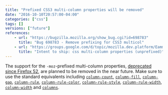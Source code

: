 ```yaml
---
title: "Prefixed CSS3 multi-column properties will be removed"
date: "2016-10-10T20:57:00-04:00"
categories: ["css"]
tags: []
versions: ["future"]
references:
    - url: "https://bugzilla.mozilla.org/show_bug.cgi?id=698783"
      title: "Bug 698783 - Remove prefixing for CSS3 multicol"
    - url: "https://groups.google.com/d/topic/mozilla.dev.platform/EammrHjrCpw/discussion"
      title: "Intent to ship: css multi-column properties (unprefixed)"
---
```

The support for the `-moz`-prefixed multi-column properties, [deprecated since Firefox 52](https://www.fxsitecompat.com/en-CA/docs/2016/css3-multi-column-properties-have-been-unprefixed/), are planned to be removed in the near future. Make sure to use the standard equivalents including [`column-count`](https://developer.mozilla.org/en-US/docs/Web/CSS/column-count), [`column-fill`](https://developer.mozilla.org/en-US/docs/Web/CSS/column-fill), [`column-gap`](https://developer.mozilla.org/en-US/docs/Web/CSS/column-gap), [`column-rule`](https://developer.mozilla.org/en-US/docs/Web/CSS/column-rule), [`column-rule-color`](https://developer.mozilla.org/en-US/docs/Web/CSS/column-rule-color), [`column-rule-style`](https://developer.mozilla.org/en-US/docs/Web/CSS/column-rule-style), [`column-rule-width`](https://developer.mozilla.org/en-US/docs/Web/CSS/column-rule-width), [`column-width`](https://developer.mozilla.org/en-US/docs/Web/CSS/column-width) and [`columns`](https://developer.mozilla.org/en-US/docs/Web/CSS/columns).
